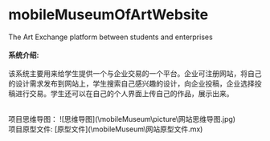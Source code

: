 # mobileMuseumOfArtWebsite

The Art Exchange platform between students and enterprises   
<br>
**系统介绍:**   
<br>
该系统主要用来给学生提供一个与企业交易的一个平台。企业可注册网站，将自己的设计需求发布到网站上，学生搜索自己感兴趣的设计，向企业投稿，企业选择投稿进行交易。学生还可以在自己的个人界面上传自己的作品，展示出来。

<br>
项目思维导图：   
![思维导图](\mobileMuseum\picture\网站思维导图.jpg)

<br>
项目原型文件:   
[原型文件](\mobileMuseum\网站原型文件.mx)

